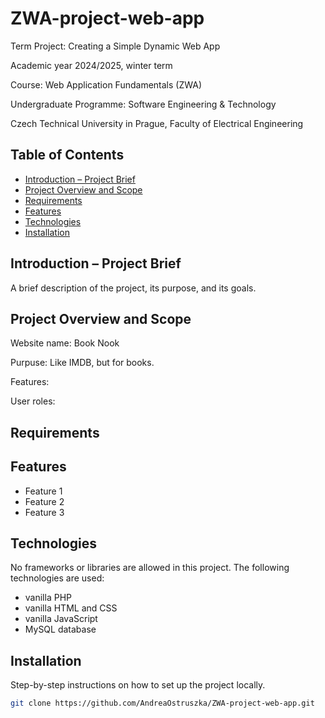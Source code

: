 # ZWA-project-web-app

Term Project: Creating a Simple Dynamic Web App

Academic year 2024/2025, winter term

Course: Web Application Fundamentals (ZWA)

Undergraduate Programme: Software Engineering & Technology

Czech Technical University in Prague, Faculty of Electrical Engineering


## Table of Contents
- [Introduction – Project Brief](#introduction--project-brief)
- [Project Overview and Scope](#project-overview-and-scope)
- [Requirements](#requirements)
- [Features](#features)
- [Technologies](#technologies)
- [Installation](#installation)

## Introduction – Project Brief
A brief description of the project, its purpose, and its goals.

## Project Overview and Scope
Website name: Book Nook

Purpuse: Like IMDB, but for books.

Features:

User roles:

## Requirements

## Features
- Feature 1
- Feature 2
- Feature 3

## Technologies
No frameworks or libraries are allowed in this project. The following technologies are used:
- vanilla PHP
- vanilla HTML and CSS
- vanilla JavaScript
- MySQL database

## Installation
Step-by-step instructions on how to set up the project locally.

```sh
git clone https://github.com/AndreaOstruszka/ZWA-project-web-app.git